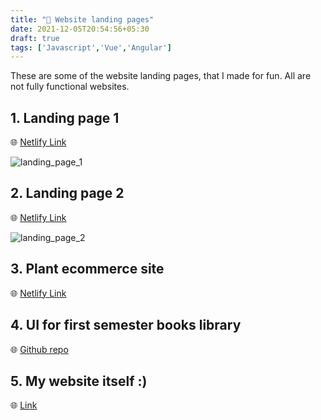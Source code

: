 ```yaml
---
title: "🧩 Website landing pages"
date: 2021-12-05T20:54:56+05:30
draft: true
tags: ['Javascript','Vue','Angular']
---
```


These are some of the website landing pages, that I made for fun. All are not fully functional websites.

## 1. Landing page 1 

🌐 [Netlify Link](https://sasikaa073-landing-page-test.netlify.app/)

![landing_page_1](/images/webpage_ui/page1.png)

## 2. Landing page 2
🌐 [Netlify Link](https://sasikaa073-landing-page-test2.netlify.app/)

![landing_page_2](/images/webpage_ui/page2.png)

## 3. Plant ecommerce site
🌐 [Netlify Link](https://sasikaa073-plant-ecommerce-test.netlify.app/)

## 4. UI for first semester books library
🌐 [Github repo](https://github.com/SasikaA073/angular-engineering-library-frontend-m/)

## 5. My website itself :)
🌐 [Link](https://sasikaa073.github.io)

